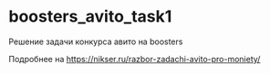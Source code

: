 # boosters_avito_task1
Решение задачи конкурса авито на boosters

Подробнее на https://nikser.ru/razbor-zadachi-avito-pro-moniety/

